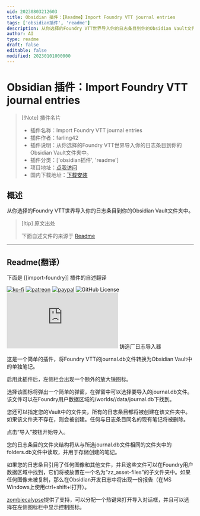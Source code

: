 ```yaml
---
uid: 20230803212603
title: Obsidian 插件：【Readme】Import Foundry VTT journal entries
tags: ['obsidian插件', 'readme']
description: 从你选择的Foundry VTT世界导入你的日志条目到你的Obsidian Vault文件夹中。
author: AI
type: readme
draft: false
editable: false
modified: 20230101000000
---
```


# Obsidian 插件：Import Foundry VTT journal entries

> [!Note] 插件名片
> - 插件名称：Import Foundry VTT journal entries
> - 插件作者：farling42
> - 插件说明：从你选择的Foundry VTT世界导入你的日志条目到你的Obsidian Vault文件夹中。
> - 插件分类：['obsidian插件', 'readme']
> - 项目地址：[点我访问](https://github.com/farling42/obsidian-import-foundry)
> - 国内下载地址：[下载安装](https://pkmer.cn/products/plugin/pluginMarket/?import-foundry)

## 概述

从你选择的Foundry VTT世界导入你的日志条目到你的Obsidian Vault文件夹中。



> [!tip] 原文出处
> 
>下面自述文件的来源于 [Readme](https://ghproxy.net/https://raw.githubusercontent.com/farling42/obsidian-import-foundry/master/README.md)
> 

---

## Readme(翻译）

下面是 [[import-foundry]] 插件的自述翻译



[![ko-fi](https://img.shields.io/badge/Ko--Fi-farling-success)](https://ko-fi.com/farling)
[![patreon](https://img.shields.io/badge/Patreon-amusingtime-success)](https://patreon.com/amusingtime)
[![paypal](https://img.shields.io/badge/Paypal-farling-success)](https://paypal.me/farling)
![GitHub License](https://img.shields.io/github/license/farling42/obsidian-import-foundry)
![Latest Release Download Count](https://img.shields.io/github/downloads/farling42/obsidian-import-foundry/latest/main.js)
铸造厂日志导入器

这是一个简单的插件，将Foundry VTT的journal.db文件转换为Obsidian Vault中的单独笔记。

启用此插件后，左侧栏会出现一个额外的放大镜图标。

选择该图标将弹出一个简单的弹窗，在弹窗中可以选择要导入的journal.db文件。该文件可以在Foundry用户数据区域的/worlds/<yourworld>/data/journal.db下找到。

您还可以指定您的Vault中的文件夹，所有的日志条目都将被创建在该文件夹中。如果该文件夹不存在，则会被创建。任何与日志条目同名的现有笔记将被删除。

点击“导入”按钮开始导入。

您的日志条目的文件夹结构将从与所选journal.db文件相同的文件夹中的folders.db文件中读取，并用于存储创建的笔记。

如果您的日志条目引用了任何图像和其他文件，并且这些文件可以在Foundry用户数据区域中找到，它们将被放置在一个名为“zz_asset-files”的子文件夹中。如果任何图像未被复制，那么在Obsidian开发日志中将出现一份报告（在MS Windows上使用ctrl+shift+i打开）。

[zombiecalypse](https://github.com/zombiecalypse)提供了支持，可以分配一个热键来打开导入对话框，并且可以选择在左侧图标栏中显示控制图标。



